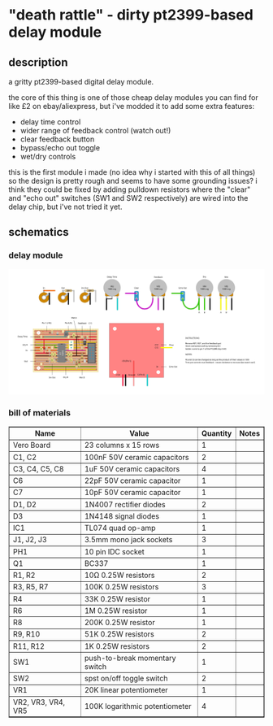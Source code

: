 # "death rattle" - dirty pt2399-based delay module

## description

a gritty pt2399-based digital delay module.

the core of this thing is one of those cheap delay modules you can find for like £2 on ebay/aliexpress, but i've modded it to add some extra features:
- delay time control
- wider range of feedback control (watch out!)
- clear feedback button
- bypass/echo out toggle
- wet/dry controls

this is the first module i made (no idea why i started with this of all things) so the design is pretty rough and seems to have some grounding issues? i think they could be fixed by adding pulldown resistors where the "clear" and "echo out" switches (SW1 and SW2 respectively) are wired into the delay chip, but i've not tried it yet.

## schematics

### delay module
!["death rattle" delay module schematic](./delay_module_revised.png)

### bill of materials

<table cellspacing="0" border="1">
  <tr>
    <th>Name</th>
    <th>Value</th>
    <th>Quantity</th>
    <th>Notes</th>
  </tr>
  <tr>
    <td>Vero Board</td>
    <td>23 columns x 15 rows</td>
    <td>1</td>
    <td></td>
  </tr>
  <tr>
    <td>C1, C2</td>
    <td>100nF 50V ceramic capacitors</td>
    <td>2</td>
    <td></td>
  </tr>
  <tr>
    <td>C3, C4, C5, C8</td>
    <td>1uF 50V ceramic capacitors</td>
    <td>4</td>
    <td></td>
  </tr>
  <tr>
    <td>C6</td>
    <td>22pF 50V ceramic capacitor</td>
    <td>1</td>
    <td></td>
  </tr>
  <tr>
    <td>C7</td>
    <td>10pF 50V ceramic capacitor</td>
    <td>1</td>
    <td></td>
  </tr>
  <tr>
    <td>D1, D2</td>
    <td>1N4007 rectifier diodes</td>
    <td>2</td>
    <td></td>
  </tr>
  <tr>
    <td>D3</td>
    <td>1N4148 signal diodes</td>
    <td>1</td>
    <td></td>
  </tr>
  <tr>
    <td>IC1</td>
    <td>TL074 quad op-amp</td>
    <td>1</td>
    <td></td>
  </tr>
  <tr>
    <td>J1, J2, J3</td>
    <td>3.5mm mono jack sockets</td>
    <td>3</td>
    <td></td>
  </tr>
  <tr>
    <td>PH1</td>
    <td>10 pin IDC socket</td>
    <td>1</td>
    <td></td>
  </tr>
  <tr>
    <td>Q1</td>
    <td>BC337</td>
    <td>1</td>
    <td></td>
  </tr>
  <tr>
    <td>R1, R2</td>
    <td>10Ω 0.25W resistors</td>
    <td>2</td>
    <td></td>
  </tr>
  <tr>
    <td>R3, R5, R7</td>
    <td>100K 0.25W resistors</td>
    <td>3</td>
    <td></td>
  </tr>
  <tr>
    <td>R4</td>
    <td>33K 0.25W resistor</td>
    <td>1</td>
    <td></td>
  </tr>
  <tr>
    <td>R6</td>
    <td>1M 0.25W resistor</td>
    <td>1</td>
    <td></td>
  </tr>
  <tr>
    <td>R8</td>
    <td>200K 0.25W resistor</td>
    <td>1</td>
    <td></td>
  </tr>
  <tr>
    <td>R9, R10</td>
    <td>51K 0.25W resistors</td>
    <td>2</td>
    <td></td>
  </tr>
  <tr>
    <td>R11, R12</td>
    <td>1K 0.25W resistors</td>
    <td>2</td>
    <td></td>
  </tr>
  <tr>
    <td>SW1</td>
    <td>push-to-break momentary switch</td>
    <td>1</td>
    <td></td>
  </tr>
  <tr>
    <td>SW2</td>
    <td>spst on/off toggle switch</td>
    <td>2</td>
    <td></td>
  </tr>
  <tr>
    <td>VR1</td>
    <td>20K linear potentiometer</td>
    <td>1</td>
    <td></td>
  </tr>
  <tr>
    <td>VR2, VR3, VR4, VR5</td>
    <td>100K logarithmic potentiometer</td>
    <td>4</td>
    <td></td>
  </tr>
</table>
